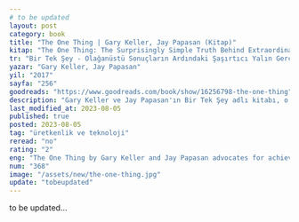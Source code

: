 ```yaml
---
# to be updated
layout: post
category: book
title: "The One Thing | Gary Keller, Jay Papasan (Kitap)"
kitap: "The One Thing: The Surprisingly Simple Truth Behind Extraordinary Results"
tr: "Bir Tek Şey - Olağanüstü Sonuçların Ardındaki Şaşırtıcı Yalın Gerçek"
yazar: "Gary Keller, Jay Papasan"
yil: "2017"
sayfa: "256"
goodreads: "https://www.goodreads.com/book/show/16256798-the-one-thing"
description: "Gary Keller ve Jay Papasan'ın Bir Tek Şey adlı kitabı, o anda en önemli göreve odaklanarak olağanüstü sonuçlar elde etmeyi anlatıyor."
last_modified_at: 2023-08-05
published: true
posted: 2023-08-05
tag: "üretkenlik ve teknoloji"
reread: "no"
rating: "2"
eng: "The One Thing by Gary Keller and Jay Papasan advocates for achieving extraordinary results by concentrating on the single most important task at any given moment."
num: "368"
image: "/assets/new/the-one-thing.jpg"
update: "tobeupdated"
---
```


to be updated...
